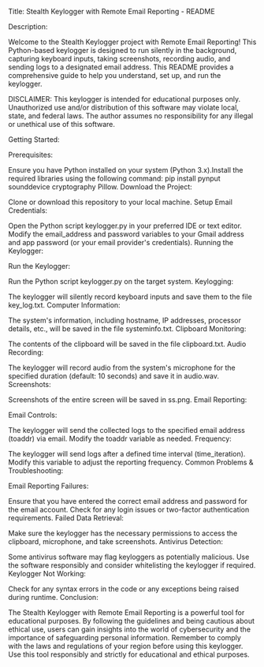 Title: Stealth Keylogger with Remote Email Reporting - README

Description:

Welcome to the Stealth Keylogger project with Remote Email Reporting! This Python-based keylogger is designed to run silently in the background, capturing keyboard inputs, taking screenshots, recording audio, and sending logs to a designated email address. This README provides a comprehensive guide to help you understand, set up, and run the keylogger.

DISCLAIMER:
This keylogger is intended for educational purposes only. Unauthorized use and/or distribution of this software may violate local, state, and federal laws. The author assumes no responsibility for any illegal or unethical use of this software.

Getting Started:

Prerequisites:

Ensure you have Python installed on your system (Python 3.x).Install the required libraries using the following command: pip install pynput sounddevice cryptography Pillow.
Download the Project:

Clone or download this repository to your local machine.
Setup Email Credentials:

Open the Python script keylogger.py in your preferred IDE or text editor.
Modify the email_address and password variables to your Gmail address and app password (or your email provider's credentials).
Running the Keylogger:

Run the Keylogger:

Run the Python script keylogger.py on the target system.
Keylogging:

The keylogger will silently record keyboard inputs and save them to the file key_log.txt.
Computer Information:

The system's information, including hostname, IP addresses, processor details, etc., will be saved in the file systeminfo.txt.
Clipboard Monitoring:

The contents of the clipboard will be saved in the file clipboard.txt.
Audio Recording:

The keylogger will record audio from the system's microphone for the specified duration (default: 10 seconds) and save it in audio.wav.
Screenshots:

Screenshots of the entire screen will be saved in ss.png.
Email Reporting:

Email Controls:

The keylogger will send the collected logs to the specified email address (toaddr) via email. Modify the toaddr variable as needed.
Frequency:

The keylogger will send logs after a defined time interval (time_iteration). Modify this variable to adjust the reporting frequency.
Common Problems & Troubleshooting:

Email Reporting Failures:

Ensure that you have entered the correct email address and password for the email account. Check for any login issues or two-factor authentication requirements.
Failed Data Retrieval:

Make sure the keylogger has the necessary permissions to access the clipboard, microphone, and take screenshots.
Antivirus Detection:

Some antivirus software may flag keyloggers as potentially malicious. Use the software responsibly and consider whitelisting the keylogger if required.
Keylogger Not Working:

Check for any syntax errors in the code or any exceptions being raised during runtime.
Conclusion:

The Stealth Keylogger with Remote Email Reporting is a powerful tool for educational purposes. By following the guidelines and being cautious about ethical use, users can gain insights into the world of cybersecurity and the importance of safeguarding personal information. Remember to comply with the laws and regulations of your region before using this keylogger. Use this tool responsibly and strictly for educational and ethical purposes.
